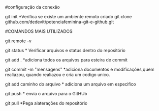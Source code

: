 #configuração da conexão

git init                       *Verifica se existe um ambiente remoto criado
git clone github.com/dedevit/potenciafeminina-git-e-github.git


 



#COMANDOS MAIS UTILIZADOS
 
 git remote -v
 
 git status                     * Verificar arquivos e status dentro do repositório
 
 git add .                      *adiciona todos os arquivos para  esteira de commit
 
 git commit  -m "mensagens"                   *adiciona documentos e modificações,quem realiazou, quando realiazou e cria um codigo unico.

 git add caminho do arquivo     * adiciona um arquivo em especifico

 git push                       * envia o arquivo para o GitHUb

 git pull                       *Pega alaterações do repositório

 
